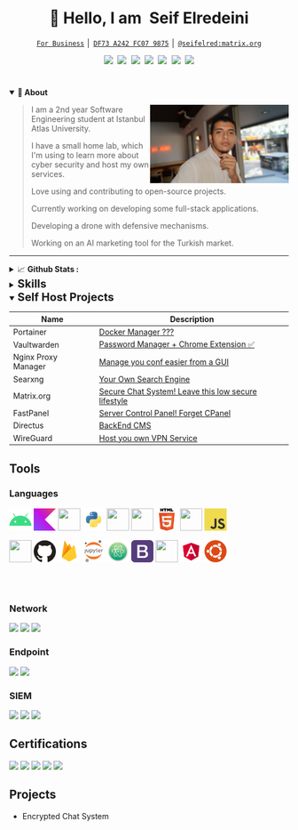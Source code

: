 <h1 align="center" title="...and I'm happy to see you here :)">👋 Hello, I am Seif Elredeini</h1>

<!-- Contact and keys -->
<p align="center">
<a href="mailto:info@seifelredeini.com" title="Email Address"><code>For Business</code></a> │ <a href="https://keybase.io/seifelred/" title="PGP Public Key"><code>DF73 A242 FC07 9875</code></a> │ <a href="https://matrix.to/#/@seifelred:matrix.org" title="Matrix User ID"><code>@seifelred:matrix.org</code></a>
</p>

<!-- Socials -->
<p align="center">
   <kbd>
  <a href="https://seifelredeini.com" title="Personal Website - seifelredeini.com"><img src="https://img.shields.io/badge/-seifelredeini.com-00CCB4?style=for-the-badge&logoColor=white" /></a>
  <a href="https://www.linkedin.com/in/seifelredeini/"><img src="https://img.shields.io/badge/-SeifElred-0072b1?&style=for-the-badge&logo=linkedin&logoColor=white" /></a>
  <a href="https://www.instagram.com/seifelred/"><img src="https://img.shields.io/badge/SeifElred-E4405F?style=for-the-badge&logo=instagram&logoColor=white" /></a>
  <a href="https:/dev.to/seifelred" title="Dev.to - @seifelred"><img src="https://img.shields.io/badge/-seifelred-a75fff?style=for-the-badge&logo=Dev.to&logoColor=white" /></a>
  <a href="https://stackoverflow.com/users/22812288/seif-elredeini" title="StackOverflow - Seif Elredeini"><img src="https://img.shields.io/badge/-seifelredeini-f48225?style=for-the-badge&logo=Stackoverflow&logoColor=white" /></a>
  <a href="https://elred.medium.com/" title="Medium - Seif Elredeini"><img src="https://img.shields.io/badge/Medium-12100E?style=for-the-badge&logo=medium&logoColor=white" /></a>
  <a href="https://www.reddit.com/user/Seifelred" title="Reddit - u/Seifelred"><img src="https://img.shields.io/badge/-Seifelred-ff4500?style=for-the-badge&logo=reddit&logoColor=white" /></a>
  </kbd>
</p>

#



<!-- About Section -->
<details open="">
  <summary><b>👤 About</b></summary>
    <p>
      <img align="right" width="250" src="https://github.com/SeifElred/SeifElred/blob/main/DSC02760.JPG" alt="Seif Elredeini" />
      
<blockquote>

I am a 2nd year Software Engineering student at Istanbul Atlas University.

I have a small home lab, which I'm using to learn more about cyber security and host my own services. 

Love using and contributing to open-source projects.

Currently working on developing some full-stack applications.

Developing a drone with defensive mechanisms.

Working on an AI marketing tool for the Turkish market.

</blockquote>
    
----
  
  </p>
</details>

<details>
<summary>
  <g-emoji class="g-emoji" alias="chart_with_upwards_trend" fallback-src="https://github.githubassets.com/images/icons/emoji/unicode/1f4c8.png">📈</g-emoji>
  <b>Github Stats : </b>
</summary>
<br/>

<p align="center">
    <img align="center" src="https://github-readme-stats.vercel.app/api?username=SeifElred&show_icons=true&hide_border=true&title_color=94b4a4&amp&icon_color=FFFFFF&amp&text_color=FFFFFF&amp&bg_color=000000&count_private=true&include_all_commits=true"/>
    <img align="center" height="195px" src="https://github-readme-stats.vercel.app/api/top-langs/?username=SeifElred&text_color=FFFFFF&bg_color=000000&title_color=94b4a4&langs_count=15&layout=compact&hide_border=true" />
</p>
</details>

<details>
<summary>
  <b style="font-size:20px;">Skills</b>
</summary>


| Skill                                         | Associated Project         |
|-----------------------------------------------|----------------------------|
| Java Language & Encryption Algorithms         | <a href="https://github.com/SeifElred/Encrypted-Chat-System">Encrypted Chat System</a>|
| Docker & Containerization | Deployed Many Open Source Projects  |
| HTTP Protocol         | <a href="seif.live">My Search Engine</a>|
| Amazon Cloud Services (AWS)      | Private |
| Network Monitoring and Package Sniffing                 | Wireshark Project |
  
</details>

<details open="">
<summary>
  <b style="font-size:20px;">Self Host Projects</b>
</summary>


| Name                                         | Description         |
|-----------------------------------------------|----------------------------|
| Portainer         | <a href="https://www.portainer.io/">Docker Manager ???</a>|
| Vaultwarden         | <a href="https://hub.docker.com/r/vaultwarden/server">Password Manager + Chrome Extension ✅</a>|
| Nginx Proxy Manager         | <a href="https://nginxproxymanager.com/">Manage you conf easier from a GUI</a>|
| Searxng         | <a href="https://github.com/searxng/searxng">Your Own Search Engine</a>|
| Matrix.org         | <a href="https://github.com/SeifElred/Encrypted-Chat-System">Secure Chat System! Leave this low secure lifestyle</a>|
| FastPanel         | <a href="https://fastpanel.direct/">Server Control Panel! Forget CPanel</a>|
| Directus         | <a href="https://directus.io/">BackEnd CMS</a>|
| WireGuard         | <a href="https://www.wireguard.com/">Host you own VPN Service</a>|


  
</details>


## Tools

### Languages

<code><img height="40" width="40" src="https://raw.githubusercontent.com/github/explore/80688e429a7d4ef2fca1e82350fe8e3517d3494d/topics/android/android.png"/></code>
<code><img height="40" width="40" src="https://raw.githubusercontent.com/github/explore/80688e429a7d4ef2fca1e82350fe8e3517d3494d/topics/kotlin/kotlin.png"/></code>
<code><img height="40" width="40" src="https://images.vexels.com/media/users/3/166401/isolated/preview/b82aa7ac3f736dd78570dd3fa3fa9e24-java-programming-language-icon-by-vexels.png"/></code>
<code><img height="40" width="40" src="https://raw.githubusercontent.com/github/explore/80688e429a7d4ef2fca1e82350fe8e3517d3494d/topics/python/python.png"/></code>
<code><img height="40" width="40" src="https://www.naveedashfaq.me/img/c++.png"/></code>
<code><img height="40" width="40" src="https://cdn.iconscout.com/icon/free/png-512/c-programming-569564.png"/></code>
<code><img height="40" width="40" src="https://raw.githubusercontent.com/github/explore/80688e429a7d4ef2fca1e82350fe8e3517d3494d/topics/html/html.png"/></code>
<code><img height="40" width="40" src="https://cdn.iconscout.com/icon/free/png-256/css-131-722685.png"/></code>
<code><img height="40" width="40" src="https://raw.githubusercontent.com/github/explore/80688e429a7d4ef2fca1e82350fe8e3517d3494d/topics/javascript/javascript.png"/></code>


<code><img height="40" width="40" src="https://upload.wikimedia.org/wikipedia/commons/thumb/3/3f/Git_icon.svg/1024px-Git_icon.svg.png"/></code>
<code><img height="40" width="40" src="https://raw.githubusercontent.com/github/explore/80688e429a7d4ef2fca1e82350fe8e3517d3494d/topics/github-api/github-api.png"/></code>
<code><img height="40" width="40" src="https://raw.githubusercontent.com/github/explore/80688e429a7d4ef2fca1e82350fe8e3517d3494d/topics/firebase/firebase.png"/></code>
<code><img height="40" width="40" src="https://raw.githubusercontent.com/github/explore/80688e429a7d4ef2fca1e82350fe8e3517d3494d/topics/jupyter-notebook/jupyter-notebook.png"/></code>
<code><img height="40" width="40" src="https://raw.githubusercontent.com/github/explore/80688e429a7d4ef2fca1e82350fe8e3517d3494d/topics/atom/atom.png"/></code>
<code><img height="40" width="40" src="https://raw.githubusercontent.com/github/explore/80688e429a7d4ef2fca1e82350fe8e3517d3494d/topics/bootstrap/bootstrap.png"/></code>
<code><img height="40" width="40" src="https://encrypted-tbn0.gstatic.com/images?q=tbn:ANd9GcRT1PKsfJXnxOqnTRiIZ8VcdJDYBXD-qZnnpw&usqp=CAU"/></code>
<code><img height="40" width="40" src="https://raw.githubusercontent.com/github/explore/80688e429a7d4ef2fca1e82350fe8e3517d3494d/topics/angular/angular.png"/></code>
<code><img height="40" width="40" src="https://raw.githubusercontent.com/github/explore/80688e429a7d4ef2fca1e82350fe8e3517d3494d/topics/ubuntu/ubuntu.png"/></code>

<br/>

#

### Network
<div>
    <img src="https://img.shields.io/badge/-Wireshark-1679A7?&style=for-the-badge&logo=Wireshark&logoColor=white" />
    <img src="https://img.shields.io/badge/-Suricata-EF3B2D?&style=for-the-badge&logo=Suricata&logoColor=white" />
    <img src="https://img.shields.io/badge/-Zeek-777BB4?&style=for-the-badge&logo=Zeek&logoColor=white" />
</div>

### Endpoint
<div>
    <img src="https://img.shields.io/badge/-Microsoft_Defender_for_Endpoint-00A4EF?&style=for-the-badge&logo=Microsoft&logoColor=white" />
    <img src="https://img.shields.io/badge/-Velociraptor-4B275F?&style=for-the-badge&logo=Velociraptor&logoColor=white" />
</div>

### SIEM
<div>
    <img src="https://img.shields.io/badge/-Microsoft_Sentinel-0078D4?&style=for-the-badge&logo=Microsoft&logoColor=white" />
    <img src="https://img.shields.io/badge/-Splunk-000000?&style=for-the-badge&logo=Splunk&logoColor=white" />
    <img src="https://img.shields.io/badge/-Elastic-005571?&style=for-the-badge&logo=Elastic&logoColor=white" />
</div>

## Certifications
<div>
<img src="https://img.shields.io/badge/-Security%2B-FF0000?&style=for-the-badge&logo=CompTIA&logoColor=white" />
<img src="https://img.shields.io/badge/-Network%2B-007ACC?&style=for-the-badge&logo=CompTIA&logoColor=white" />
<img src="https://img.shields.io/badge/-A%2B-4D4D4D?&style=for-the-badge&logo=CompTIA&logoColor=white" />
<img src="https://img.shields.io/badge/-CDSA-006400?&style=for-the-badge&logoColor=white" />
<img src="https://img.shields.io/badge/-CCD-000080?&style=for-the-badge&logoColor=white" />
</div>

## Projects
- Encrypted Chat System
